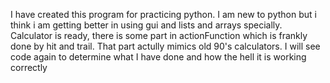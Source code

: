 I have created this program for practicing python.
I am new to python but i think i am getting better in using gui and lists and arrays specially.
Calculator is ready, there is some part in actionFunction which is frankly done by hit and trail. That part actully mimics old 90's calculators. I will see code again to determine what I have done and how the hell it is working correctly
